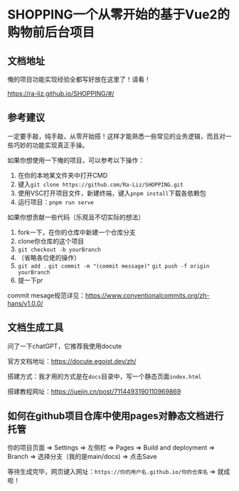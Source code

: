 # SHOPPING一个从零开始的基于Vue2的购物前后台项目



## 文档地址

俺的项目功能实现经验全都写好放在这里了！请看！

https://ra-liz.github.io/SHOPPING/#/



## 参考建议

一定要手敲，纯手敲，从零开始搭！这样才能熟悉一些常见的业务逻辑，而且对一些巧妙的功能实现真正手操。

如果你想使用一下俺的项目，可以参考以下操作：

1. 在你的本地某文件夹中打开CMD
2. 键入`git clone https://github.com/Ra-Liz/SHOPPING.git`
3. 使用VSC打开项目文件，新建终端，键入`pnpm install`下载各依赖包
4. 运行项目：`pnpm run serve`

如果你想贡献一些代码（乐观且不切实际的想法）

1. fork一下，在你的仓库中新建一个仓库分支
2. clone你仓库的这个项目
3. `git checkout -b yourBranch`
4. （省略各位佬的操作）
5. `git add .`  `git commit -m "(commit message)"` `git push -f origin yourBranch`
6. 提一下pr

commit mesage规范详见：https://www.conventionalcommits.org/zh-hans/v1.0.0/



## 文档生成工具

问了一下chatGPT，它推荐我使用docute

官方文档地址：https://docute.egoist.dev/zh/

搭建方式：我才用的方式是在`docs`目录中，写一个静态页面`index.html`

搭建教程网址：https://juejin.cn/post/7114493190110969869



## 如何在github项目仓库中使用pages对静态文档进行托管

你的项目页面 => Settings => 左侧栏 => Pages => Build and deployment => Branch => 选择分支（我的是main/docs) => 点击Save

等待生成完毕，网页键入网址：`https://你的用户名.github.io/你的仓库名` => 就成啦！



